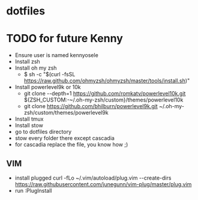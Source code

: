 # dotfiles
# TODO for future Kenny
- Ensure user is named kennyosele
- Install zsh
- Install oh my zsh 
  - $ sh -c "$(curl -fsSL https://raw.github.com/ohmyzsh/ohmyzsh/master/tools/install.sh)"
- Install powerlevel9k or 10k
  - git clone --depth=1 https://github.com/romkatv/powerlevel10k.git ${ZSH_CUSTOM:-~/.oh-my-zsh/custom}/themes/powerlevel10k
  - git clone https://github.com/bhilburn/powerlevel9k.git ~/.oh-my-zsh/custom/themes/powerlevel9k
 - Install tmux
 - Install stow
 - go to dotfiles directory
  - stow every folder there except cascadia
  - for cascadia replace the file, you know how ;)

## VIM
- install plugged
   curl -fLo ~/.vim/autoload/plug.vim --create-dirs \
    https://raw.githubusercontent.com/junegunn/vim-plug/master/plug.vim
- run :PlugInstall 
